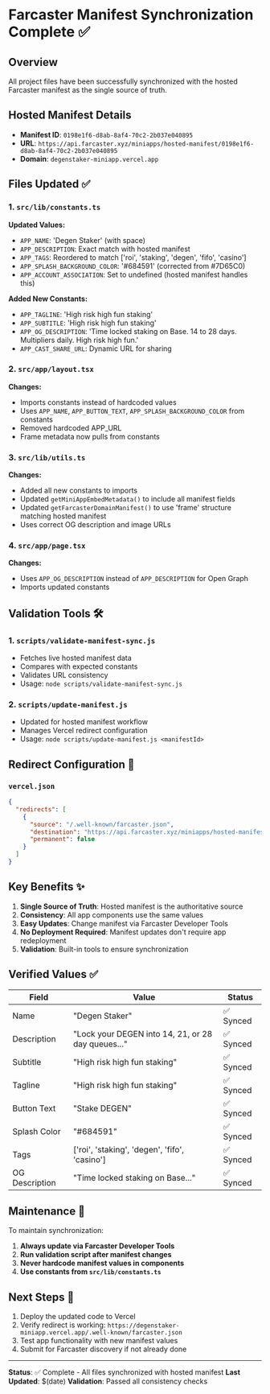 # Farcaster Manifest Synchronization Complete ✅

## Overview
All project files have been successfully synchronized with the hosted Farcaster manifest as the single source of truth.

## Hosted Manifest Details
- **Manifest ID**: `0198e1f6-d8ab-8af4-70c2-2b037e040895`
- **URL**: `https://api.farcaster.xyz/miniapps/hosted-manifest/0198e1f6-d8ab-8af4-70c2-2b037e040895`
- **Domain**: `degenstaker-miniapp.vercel.app`

## Files Updated ✅

### 1. `src/lib/constants.ts`
**Updated Values:**
- `APP_NAME`: 'Degen Staker' (with space)
- `APP_DESCRIPTION`: Exact match with hosted manifest
- `APP_TAGS`: Reordered to match ['roi', 'staking', 'degen', 'fifo', 'casino']
- `APP_SPLASH_BACKGROUND_COLOR`: '#684591' (corrected from #7D65C0)
- `APP_ACCOUNT_ASSOCIATION`: Set to undefined (hosted manifest handles this)

**Added New Constants:**
- `APP_TAGLINE`: 'High risk high fun staking'
- `APP_SUBTITLE`: 'High risk high fun staking'
- `APP_OG_DESCRIPTION`: 'Time locked staking on Base. 14 to 28 days. Multipliers daily. High risk high fun.'
- `APP_CAST_SHARE_URL`: Dynamic URL for sharing

### 2. `src/app/layout.tsx`
**Changes:**
- Imports constants instead of hardcoded values
- Uses `APP_NAME`, `APP_BUTTON_TEXT`, `APP_SPLASH_BACKGROUND_COLOR` from constants
- Removed hardcoded APP_URL
- Frame metadata now pulls from constants

### 3. `src/lib/utils.ts`
**Changes:**
- Added all new constants to imports
- Updated `getMiniAppEmbedMetadata()` to include all manifest fields
- Updated `getFarcasterDomainManifest()` to use 'frame' structure matching hosted manifest
- Uses correct OG description and image URLs

### 4. `src/app/page.tsx`
**Changes:**
- Uses `APP_OG_DESCRIPTION` instead of `APP_DESCRIPTION` for Open Graph
- Imports updated constants

## Validation Tools 🛠️

### 1. `scripts/validate-manifest-sync.js`
- Fetches live hosted manifest data
- Compares with expected constants
- Validates URL consistency
- Usage: `node scripts/validate-manifest-sync.js`

### 2. `scripts/update-manifest.js`
- Updated for hosted manifest workflow
- Manages Vercel redirect configuration
- Usage: `node scripts/update-manifest.js <manifestId>`

## Redirect Configuration 🔄

### `vercel.json`
```json
{
  "redirects": [
    {
      "source": "/.well-known/farcaster.json",
      "destination": "https://api.farcaster.xyz/miniapps/hosted-manifest/0198e1f6-d8ab-8af4-70c2-2b037e040895",
      "permanent": false
    }
  ]
}
```

## Key Benefits ✨

1. **Single Source of Truth**: Hosted manifest is the authoritative source
2. **Consistency**: All app components use the same values
3. **Easy Updates**: Change manifest via Farcaster Developer Tools
4. **No Deployment Required**: Manifest updates don't require app redeployment
5. **Validation**: Built-in tools to ensure synchronization

## Verified Values ✅

| Field | Value | Status |
|-------|--------|---------|
| Name | "Degen Staker" | ✅ Synced |
| Description | "Lock your DEGEN into 14, 21, or 28 day queues..." | ✅ Synced |
| Subtitle | "High risk high fun staking" | ✅ Synced |
| Tagline | "High risk high fun staking" | ✅ Synced |
| Button Text | "Stake DEGEN" | ✅ Synced |
| Splash Color | "#684591" | ✅ Synced |
| Tags | ['roi', 'staking', 'degen', 'fifo', 'casino'] | ✅ Synced |
| OG Description | "Time locked staking on Base..." | ✅ Synced |

## Maintenance 🔧

To maintain synchronization:

1. **Always update via Farcaster Developer Tools**
2. **Run validation script after manifest changes**
3. **Never hardcode manifest values in components**
4. **Use constants from `src/lib/constants.ts`**

## Next Steps 🚀

1. Deploy the updated code to Vercel
2. Verify redirect is working: `https://degenstaker-miniapp.vercel.app/.well-known/farcaster.json`
3. Test app functionality with new manifest values
4. Submit for Farcaster discovery if not already done

---

**Status**: ✅ Complete - All files synchronized with hosted manifest
**Last Updated**: $(date)
**Validation**: Passed all consistency checks